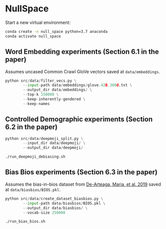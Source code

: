 # NullSpace


Start a new virtual environment:
```sh
conda create -n null_space python=3.7 anaconda
conda activate null_space
```


## Word Embedding experiments (Section 6.1 in the paper)

Assumes uncased Common Crawl GloVe vectors saved at `data/embeddings`.

```py
python src/data/filter_vecs.py \
        --input-path data/embeddings/glove.42B.300d.txt \
        --output_dir data/embeddings/ \
        --top-k 150000 \
        --keep-inherently-gendered \
        --keep-names
```

## Controlled Demographic experiments (Section 6.2 in the paper)

```py
python src/data/deepmoji_split.py \
        --input_dir data/deepmoji/ \
        --output_dir data/deepmoji/
```

```sh 
./run_deepmoji_debiasing.sh
```


## Bias Bios experiments (Section 6.3 in the paper)

Assumes the bias-in-bios dataset from [De-Arteaga, Maria, et al. 2019](https://arxiv.org/abs/1901.09451) saved at `data/biasbios/BIOS.pkl`.


```py
python src/data/create_dataset_biasbios.py \
        --input-path data/biasbios/BIOS.pkl \
        --output_dir data/biasbios/ \
        --vocab-size 250000
```

        
```sh
./run_bias_bios.sh
```

